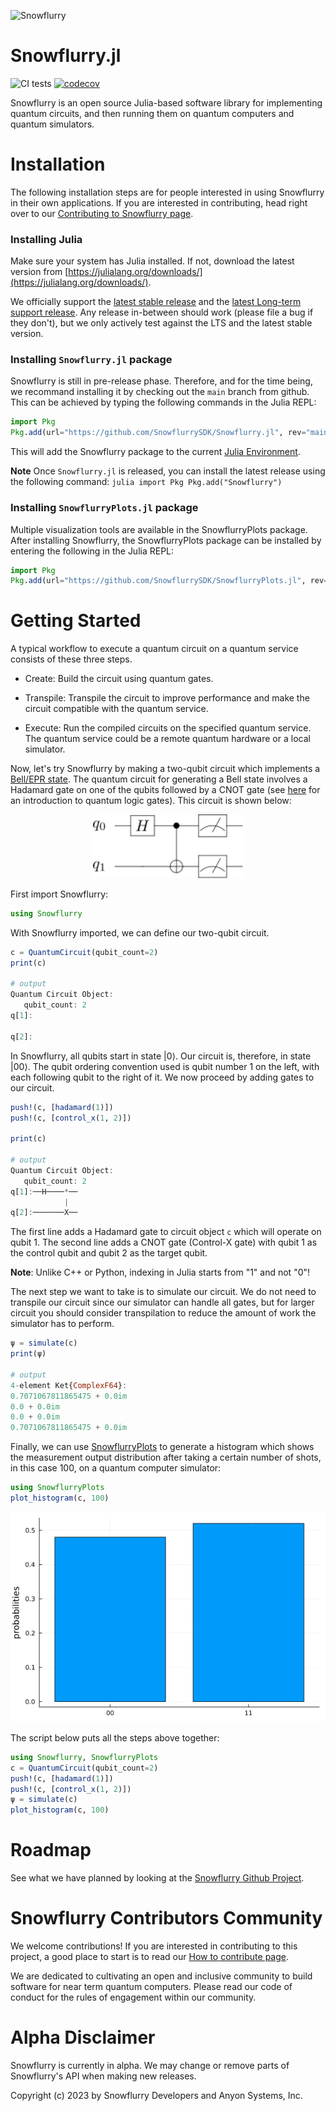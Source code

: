 ![Snowflurry](https://repository-images.githubusercontent.com/441460066/a4572ad1-6421-4679-aa31-4c2a45829dc6)

# Snowflurry.jl

![CI tests](https://github.com/SnowflurrySDK/Snowflurry.jl/actions/workflows/CI.yml/badge.svg)
[![codecov](https://codecov.io/gh/SnowflurrySDK/Snowflurry.jl/branch/main/graph/badge.svg?token=OB65YO307L)](https://codecov.io/gh/SnowflurrySDK/Snowflurry.jl)

Snowflurry is an open source Julia-based software library for implementing quantum circuits, and then running them on quantum computers and quantum simulators.

# Installation

The following installation steps are for people interested in using Snowflurry in their own applications. If you are interested in contributing, head right over to our [Contributing to Snowflurry page](./CONTRIBUTING.md).

### Installing Julia

Make sure your system has Julia installed. If not, download the latest version from [https://julialang.org/downloads/](https://julialang.org/downloads/).

We officially support the [latest stable release](https://julialang.org/downloads/#current_stable_release) and the [latest Long-term support release](https://julialang.org/downloads/#long_term_support_release). Any release in-between should work (please file a bug if they don't), but we only actively test against the LTS and the latest stable version.

### Installing `Snowflurry.jl` package
Snowflurry is still in pre-release phase. Therefore, and for the time being, we recommand installing it by checking out the `main` branch from github. This can be achieved by typing the following commands in the Julia REPL:

```julia
import Pkg
Pkg.add(url="https://github.com/SnowflurrySDK/Snowflurry.jl", rev="main")
```
This will add the Snowflurry  package to the current [Julia Environment](https://pkgdocs.julialang.org/v1/environments/).

**Note** Once `Snowflurry.jl` is released, you can install the latest release using the following command:
	```julia
	import Pkg
	Pkg.add("Snowflurry")
	```

### Installing `SnowflurryPlots.jl` package


Multiple visualization tools are available in the SnowflurryPlots package. After installing
Snowflurry, the SnowflurryPlots package can be installed by entering the following in the
Julia REPL:
```julia
import Pkg
Pkg.add(url="https://github.com/SnowflurrySDK/SnowflurryPlots.jl", rev="main")
```

# Getting Started

A typical workflow to execute a quantum circuit on a quantum service consists of these three steps.

- Create: Build the circuit using quantum gates.

- Transpile: Transpile the circuit to improve performance and make the circuit compatible with the quantum service.

- Execute: Run the compiled circuits on the specified quantum service. The quantum service could be a remote quantum hardware or a local simulator.

Now, let's try Snowflurry by making a two-qubit circuit which implements a [Bell/EPR state](https://en.wikipedia.org/wiki/Bell_state). The quantum circuit for generating a Bell state involves a Hadamard gate on one of the qubits followed by a CNOT gate (see [here](https://en.wikipedia.org/wiki/Quantum_logic_gate) for an introduction to quantum logic gates). This circuit is shown below:

<div style="text-align: center;">
	<img
		src="./docs/src/images/bell_circuit.svg"
		title="Bell state generator circuit"
		width="240"
	/>
</div>

First import Snowflurry:

```julia
using Snowflurry
```

With Snowflurry imported, we can define our two-qubit circuit.

```julia
c = QuantumCircuit(qubit_count=2)
print(c)

# output
Quantum Circuit Object:
   qubit_count: 2
q[1]:

q[2]:
```

In Snowflurry, all qubits start in state $\left|0\right\rangle$. Our circuit is, therefore,  in state $\left|00\right\rangle$. The qubit ordering convention used is qubit number 1 on the left, with each following qubit to the right of it. We now proceed by adding gates to our circuit.

```julia
push!(c, [hadamard(1)])
push!(c, [control_x(1, 2)])

print(c)

# output
Quantum Circuit Object:
   qubit_count: 2
q[1]:──H────*──
            |
q[2]:───────X──
```

The first line adds a Hadamard gate to circuit object `c` which will operate on qubit 1. The second line adds a CNOT gate (Control-X gate) with qubit 1 as the control qubit and qubit 2 as the target qubit.

**Note**: Unlike C++ or Python, indexing in Julia starts from "1" and not "0"!

The next step we want to take is to simulate our circuit. We do not need to transpile our circuit since our simulator can handle all gates, but for larger circuit you should consider transpilation to reduce the amount of work the simulator has to perform.

```julia
ψ = simulate(c)
print(ψ)

# output
4-element Ket{ComplexF64}:
0.7071067811865475 + 0.0im
0.0 + 0.0im
0.0 + 0.0im
0.7071067811865475 + 0.0im
```

Finally, we can use [SnowflurryPlots](https://github.com/SnowflurrySDK/SnowflurryPlots.jl) to generate a histogram which shows the measurement
output distribution after taking a certain number of shots, in this case 100, on a quantum
computer simulator:

```julia
using SnowflurryPlots
plot_histogram(c, 100)
```

<div style="text-align: center;">
	<img
		src="./docs/src/assets/index/index_histogram.png"
		title="Bell state generator circuit"
		width="520
		"
	/>
</div>

The script below puts all the steps above together:

```julia
using Snowflurry, SnowflurryPlots
c = QuantumCircuit(qubit_count=2)
push!(c, [hadamard(1)])
push!(c, [control_x(1, 2)])
ψ = simulate(c)
plot_histogram(c, 100)
```

# Roadmap

See what we have planned by looking at the [Snowflurry Github Project](https://github.com/orgs/SnowflurrySDK/projects/8).

# Snowflurry Contributors Community

We welcome contributions! If you are interested in contributing to this project, a good place to start is to read our [How to contribute page](./CONTRIBUTING.md).

We are dedicated to cultivating an open and inclusive community to build software for near term quantum computers. Please read our code of conduct for the rules of engagement within our community.

# Alpha Disclaimer

Snowflurry is currently in alpha. We may change or remove parts of Snowflurry's API when making new releases.

Copyright (c) 2023 by Snowflurry Developers and Anyon Systems, Inc.
